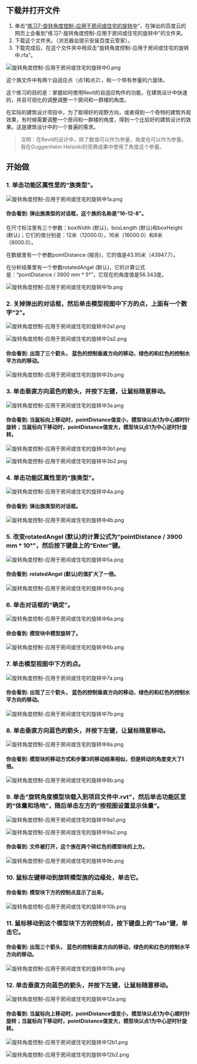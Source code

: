 ## 下载并打开文件

1. 单击“[练习7-旋转角度控制-应用于房间或住宅的旋转中](http://pan.baidu.com/s/1mhgX1zE)”，在弹出的百度云的网页上会看到“练习7-旋转角度控制-应用于房间或住宅的旋转中”的文件夹。
2. 下载这个文件夹。（浏览器会提示安装百度云管家）。
3. 下载完成后，在这个文件夹中用双击"旋转角度控制-应用于房间或住宅的旋转中.rfa"。

![旋转角度控制-应用于房间或住宅的旋转中0.png](/images/旋转角度控制-应用于房间或住宅的旋转中/旋转角度控制-应用于房间或住宅的旋转中0.png)

这个族文件中有两个自适应点（点1和点2），和一个带有参量的六面体。

这个练习的目的是：掌握如何使用Revit的自适应构件的功能，在建筑设计中快速的，并且可视化的调整调整一个房间和一群楼的角度。

在实际的建筑设计项目中，为了取得好的视野方向，或者得到一个奇特的建筑外观效果，有时候需要调整一个房间和一群楼的角度，得到一个比较好的建筑设计的效果。这是建筑设计中的一个普遍的需求。

> 注明：在Revit的设计中，除了数值可以作为参量，角度也可以作为参量。我在Guggenheim Helsinki的竞赛成果中使用了角度这个参量。

## 开始做

### 1. 单击功能区属性里的“族类型”。

![旋转角度控制-应用于房间或住宅的旋转中1a.png](/images/旋转角度控制-应用于房间或住宅的旋转中/旋转角度控制-应用于房间或住宅的旋转中1a.png)

#### 你会看到: 弹出族类型的对话框，这个族的名称是“16-12-8”。

在尺寸标注里有三个参数：boxWidth (默认)，boxLength (默认)和boxHeight (默认)；它们的值分别是：12米（12000.0），16米（16000.0）和8米（8000.0）。

在数据里有一个参数pointDistance (报告)，它的值是43.95米（43947.7）。

在分析结果里有一个参数rotatedAngel (默认)，它的计算公式是：“pointDistance / 3900 mm * 5°”，它现在的角度值是56.343度。

![旋转角度控制-应用于房间或住宅的旋转中1b.png](/images/旋转角度控制-应用于房间或住宅的旋转中/旋转角度控制-应用于房间或住宅的旋转中1b.png)

### 2. 关掉弹出的对话框，然后单击模型视图中下方的点，上面有一个数字“2”。

![旋转角度控制-应用于房间或住宅的旋转中2a1.png](/images/旋转角度控制-应用于房间或住宅的旋转中/旋转角度控制-应用于房间或住宅的旋转中2a1.png)

![旋转角度控制-应用于房间或住宅的旋转中2a2.png](/images/旋转角度控制-应用于房间或住宅的旋转中/旋转角度控制-应用于房间或住宅的旋转中2a2.png)

#### 你会看到: 出现了三个箭头， 蓝色的控制垂直方向的移动，绿色的和红色的控制水平方向的移动。

![旋转角度控制-应用于房间或住宅的旋转中2b.png](/images/旋转角度控制-应用于房间或住宅的旋转中/旋转角度控制-应用于房间或住宅的旋转中2b.png)

### 3. 单击垂直方向蓝色的箭头，并按下左键，让鼠标随意移动。

![旋转角度控制-应用于房间或住宅的旋转中3a.png](/images/旋转角度控制-应用于房间或住宅的旋转中/旋转角度控制-应用于房间或住宅的旋转中3a.png)

#### 你会看到: 当鼠标向上移动时，pointDistance值变小，模型块以点1为中心顺时针旋转；当鼠标向下移动时，pointDistance值变大，模型块以点1为中心逆时针旋转。

![旋转角度控制-应用于房间或住宅的旋转中3b1.png](/images/旋转角度控制-应用于房间或住宅的旋转中/旋转角度控制-应用于房间或住宅的旋转中3b1.png)

![旋转角度控制-应用于房间或住宅的旋转中3b2.png](/images/旋转角度控制-应用于房间或住宅的旋转中/旋转角度控制-应用于房间或住宅的旋转中3b2.png)

### 4. 单击功能区属性里的“族类型”。

![旋转角度控制-应用于房间或住宅的旋转中4a.png](/images/旋转角度控制-应用于房间或住宅的旋转中/旋转角度控制-应用于房间或住宅的旋转中4a.png)

#### 你会看到: 弹出族类型的对话框。

![旋转角度控制-应用于房间或住宅的旋转中4b.png](/images/旋转角度控制-应用于房间或住宅的旋转中/旋转角度控制-应用于房间或住宅的旋转中4b.png)

### 5. 改变rotatedAngel (默认)的计算公式为“pointDistance / 3900 mm * 10°”，然后按下键盘上的“Enter”键。

![旋转角度控制-应用于房间或住宅的旋转中5a.png](/images/旋转角度控制-应用于房间或住宅的旋转中/旋转角度控制-应用于房间或住宅的旋转中5a.png)

#### 你会看到: rotatedAngel (默认)的值扩大了一倍。 

![旋转角度控制-应用于房间或住宅的旋转中5b.png](/images/旋转角度控制-应用于房间或住宅的旋转中/旋转角度控制-应用于房间或住宅的旋转中5b.png)

### 6. 单击对话框的“确定”。

![旋转角度控制-应用于房间或住宅的旋转中6a.png](/images/旋转角度控制-应用于房间或住宅的旋转中/旋转角度控制-应用于房间或住宅的旋转中6a.png)

#### 你会看到: 模型块中模型旋转了。

![旋转角度控制-应用于房间或住宅的旋转中6b.png](/images/旋转角度控制-应用于房间或住宅的旋转中/旋转角度控制-应用于房间或住宅的旋转中6b.png)

### 7. 单击模型视图中下方的点。

![旋转角度控制-应用于房间或住宅的旋转中7a.png](/images/旋转角度控制-应用于房间或住宅的旋转中/旋转角度控制-应用于房间或住宅的旋转中7a.png)

#### 你会看到: 出现了三个箭头， 蓝色的控制垂直方向的移动，绿色的和红色的控制水平方向的移动。

![旋转角度控制-应用于房间或住宅的旋转中7b.png](/images/旋转角度控制-应用于房间或住宅的旋转中/旋转角度控制-应用于房间或住宅的旋转中7b.png)

### 8. 单击垂直方向蓝色的箭头，并按下左键，让鼠标随意移动。

![旋转角度控制-应用于房间或住宅的旋转中8a.png](/images/旋转角度控制-应用于房间或住宅的旋转中/旋转角度控制-应用于房间或住宅的旋转中8a.png)

#### 你会看到: 模型块的移动方式和步骤3的移动结果相似，但是转动的角度变大了1倍。

![旋转角度控制-应用于房间或住宅的旋转中8b.png](/images/旋转角度控制-应用于房间或住宅的旋转中/旋转角度控制-应用于房间或住宅的旋转中8b.png)

### 9. 单击“旋转角度模型块载入到项目文件中.rvt”，然后单击功能区里的“体量和场地”，随后单击左方的“按视图设置显示体量”。

![旋转角度控制-应用于房间或住宅的旋转中9a1.png](/images/旋转角度控制-应用于房间或住宅的旋转中/旋转角度控制-应用于房间或住宅的旋转中9a1.png)

![旋转角度控制-应用于房间或住宅的旋转中9a2.png](/images/旋转角度控制-应用于房间或住宅的旋转中/旋转角度控制-应用于房间或住宅的旋转中9a2.png)

#### 你会看到: 文件被打开，这个族在两个砖红色的模型块的上方。

![旋转角度控制-应用于房间或住宅的旋转中9b.png](/images/旋转角度控制-应用于房间或住宅的旋转中/旋转角度控制-应用于房间或住宅的旋转中9b.png)

### 10. 鼠标左键移动到旋转模型族的边缘处，单击它。

#### 你会看到: 模型块下方的控制点显示了出来。

![旋转角度控制-应用于房间或住宅的旋转中10b.png](/images/旋转角度控制-应用于房间或住宅的旋转中/旋转角度控制-应用于房间或住宅的旋转中10b.png)

### 11. 鼠标移动到这个模型块下方的控制点，按下键盘上的“Tab”键，单击它。

#### 你会看到: 出现三个箭头， 蓝色的控制垂直方向的移动，绿色的和红色的控制水平方向的移动。

![旋转角度控制-应用于房间或住宅的旋转中11b.png](/images/旋转角度控制-应用于房间或住宅的旋转中/旋转角度控制-应用于房间或住宅的旋转中11b.png)

### 12. 单击垂直方向蓝色的箭头，并按下左键，让鼠标随意移动。

![旋转角度控制-应用于房间或住宅的旋转中12a.png](/images/旋转角度控制-应用于房间或住宅的旋转中/旋转角度控制-应用于房间或住宅的旋转中12a.png)

#### 你会看到: 当鼠标向上移动时，pointDistance值变小，模型块以点1为中心顺时针旋转；当鼠标向下移动时，pointDistance值变大，模型块以点1为中心逆时针旋转。

![旋转角度控制-应用于房间或住宅的旋转中12b1.png](/images/旋转角度控制-应用于房间或住宅的旋转中/旋转角度控制-应用于房间或住宅的旋转中12b1.png)

![旋转角度控制-应用于房间或住宅的旋转中12b2.png](/images/旋转角度控制-应用于房间或住宅的旋转中/旋转角度控制-应用于房间或住宅的旋转中12b2.png)